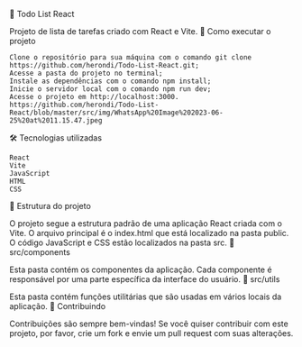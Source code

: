 📝 Todo List React

Projeto de lista de tarefas criado com React e Vite.
🚀 Como executar o projeto

    Clone o repositório para sua máquina com o comando git clone https://github.com/herondi/Todo-List-React.git;
    Acesse a pasta do projeto no terminal;
    Instale as dependências com o comando npm install;
    Inicie o servidor local com o comando npm run dev;
    Acesse o projeto em http://localhost:3000.
    https://github.com/herondi/Todo-List-React/blob/master/src/img/WhatsApp%20Image%202023-06-25%20at%2011.15.47.jpeg

🛠️ Tecnologias utilizadas

    React
    Vite
    JavaScript
    HTML
    CSS

📂 Estrutura do projeto

O projeto segue a estrutura padrão de uma aplicação React criada com o Vite. O arquivo principal é o index.html que está localizado na pasta public. O código JavaScript e CSS estão localizados na pasta src.
📁 src/components

Esta pasta contém os componentes da aplicação. Cada componente é responsável por uma parte específica da interface do usuário.
📁 src/utils

Esta pasta contém funções utilitárias que são usadas em vários locais da aplicação.
🤝 Contribuindo

Contribuições são sempre bem-vindas! Se você quiser contribuir com este projeto, por favor, crie um fork e envie um pull request com suas alterações.
